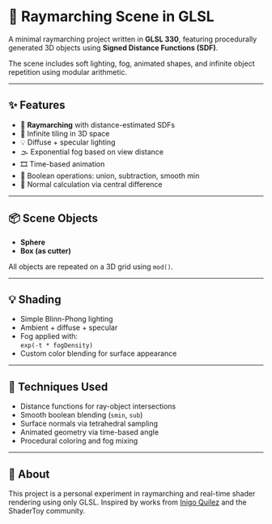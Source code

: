# 🌌 Raymarching Scene in GLSL

A minimal raymarching project written in **GLSL 330**, featuring procedurally generated 3D objects using **Signed Distance Functions (SDF)**.

The scene includes soft lighting, fog, animated shapes, and infinite object repetition using modular arithmetic.

---

## ✨ Features

- 🔷 **Raymarching** with distance-estimated SDFs
- 🔁 Infinite tiling in 3D space
- 💡 Diffuse + specular lighting
- 🌫 Exponential fog based on view distance
- 🎞 Time-based animation
- 🧊 Boolean operations: union, subtraction, smooth min
- 🔎 Normal calculation via central difference

---

## 📦 Scene Objects

- **Sphere**  
- **Box (as cutter)**  

All objects are repeated on a 3D grid using `mod()`.

---

## 💡 Shading

- Simple Blinn-Phong lighting
- Ambient + diffuse + specular
- Fog applied with:  
  `exp(-t * fogDensity)`
- Custom color blending for surface appearance

---

## 🧠 Techniques Used

- Distance functions for ray-object intersections
- Smooth boolean blending (`smin`, `sub`)
- Surface normals via tetrahedral sampling
- Animated geometry via time-based angle
- Procedural coloring and fog mixing

---

## 🔭 About

This project is a personal experiment in raymarching and real-time shader rendering using only GLSL. Inspired by works from [Inigo Quilez](https://iquilezles.org) and the ShaderToy community.

